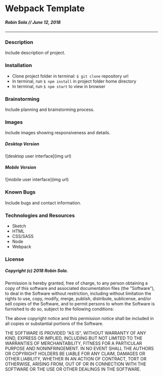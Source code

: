 # Webpack Template
##### Robin Sola // June 12, 2018
---
### Description
Include description of project.

### Installation
* Clone project folder in terminal: `$ git clone` repository url
* In terminal, run `$ npm install` in project folder home directory
* In terminal, run `$ npm start` to view in browser

### Brainstorming
Include planning and brainstorming process.

### Images
Include images showing responsiveness and details.

##### Desktop Version

![desktop user interface](img url)

##### Mobile Version

![mobile user interface](img url)


### Known Bugs
Include bugs and contact information.

### Technologies and Resources
* Sketch
* HTML
* CSS/SASS
* Node
* Webpack

### License
##### Copyright (c) 2018 Robin Sola.
Permission is hereby granted, free of charge, to any person obtaining a copy of this software and associated documentation files (the "Software"), to deal in the Software without restriction, including without limitation the rights to use, copy, modify, merge, publish, distribute, sublicense, and/or sell copies of the Software, and to permit persons to whom the Software is furnished to do so, subject to the following conditions:

The above copyright notice and this permission notice shall be included in all copies or substantial portions of the Software.

THE SOFTWARE IS PROVIDED "AS IS", WITHOUT WARRANTY OF ANY KIND, EXPRESS OR IMPLIED, INCLUDING BUT NOT LIMITED TO THE WARRANTIES OF MERCHANTABILITY, FITNESS FOR A PARTICULAR PURPOSE AND NONINFRINGEMENT. IN NO EVENT SHALL THE AUTHORS OR COPYRIGHT HOLDERS BE LIABLE FOR ANY CLAIM, DAMAGES OR OTHER LIABILITY, WHETHER IN AN ACTION OF CONTRACT, TORT OR OTHERWISE, ARISING FROM, OUT OF OR IN CONNECTION WITH THE SOFTWARE OR THE USE OR OTHER DEALINGS IN THE SOFTWARE.
